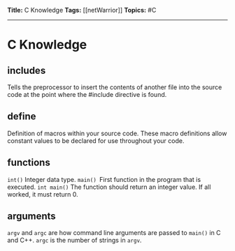 **Title:** C Knowledge
**Tags:** [[netWarrior]]
**Topics:** #C 

---
# C Knowledge

## includes
Tells the preprocessor to insert the contents of another file into the source code at the point where the #include directive is found.

## define
Definition of macros within your source code. These macro definitions allow constant values to be declared for use throughout your code.

## functions
``int()`` Integer data type.
``main() ``First function in the program that is executed.
`int main()` The function should return an integer value. If all worked, it must return 0.

## arguments
`argv` and `argc` are how command line arguments are passed to `main()` in C and C++.
`argc` is the number of strings in `argv`.